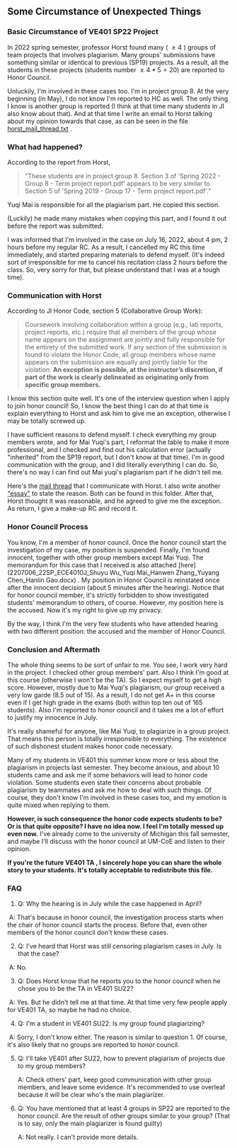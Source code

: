 ## Some Circumstance of Unexpected Things

### Basic Circumstance of VE401 SP22 Project

In 2022 spring semester, professor Horst found many ( $\geq 4$ ) groups of team projects that involves plagiarism. Many groups' submissions have something similar or identical to previous (SP19) projects. As a result, all the students in these projects (students number $\geq 4*5=20$) are reported to Honor Council.

Unluckily, I'm involved in these cases too. I'm in project group 8. At the very beginning (in May), I do not know I'm reported to HC as well. The only thing I know is another group is reported (I think at that time many students in JI also know about that). And at that time I write an email to Horst talking about my opinion towards that case, as can be seen in the file [horst_mail_thread.txt](../horst_mail_thread.txt) .



### What had happened?

According to the report from Horst, 

> "These students are in project group 8. Section 3 of 'Spring 2022 - Group 8 - Term project report.pdf' appears to be very similar to Section 5 of 'Spring 2019 - Group 17 - Term project report.pdf'."

Yuqi Mai is responsible for all the plagiarism part. He copied this section.

(Luckily) he made many mistakes when copying this part, and I found it out before the report was submitted.

I was informed that I'm involved in the case on July 16, 2022, about 4 pm, 2 hours before my regular RC. As a result, I cancelled my RC this time immediately, and started preparing materials to defend myself. (It's indeed sort of irresponsible for me to cancel his recitation class 2 hours before the class. So, very sorry for that, but please understand that I was at a tough time).



### Communication with Horst

According to JI Honor Code, section 5 (Collaborative Group Work):

> Coursework involving collaboration within a group (e.g., lab reports, project reports, etc.) require that all members of the group whose name appears on the assignment are jointly and fully responsible for the entirety of the submitted work. If any section of the submission is found to violate the Honor Code, all group members whose name appears on the submission are equally and jointly liable for the violation. **An exception is possible, at the instructor’s discretion, if part of the work is clearly delineated as originating only from specific group members.**

I know this section quite well. It's one of the interview question when I apply to join honor council! So, I know the best thing I can do at that time is explain everything to Horst and ask him to give me an exception, otherwise I may be totally screwed up.

I have sufficient reasons to defend myself. I check everything my group members wrote, and for Mai Yuqi's part, I reformat the table to make it more professional, and I checked and find out his calculation error (actually "inherited" from the SP19 report, but I don't know at that time). I'm in good communication with the group, and I did literally everything I can do. So, there's no way I can find out Mai yuqi's plagiarism part if he didn't tell me.

Here's the [mail thread](explain_mail_thread.txt) that I communicate with Horst. I also write another ["essay"](explain.pdf) to state the reason. Both can be found in this folder. After that, Horst thought it was reasonable, and he agreed to give me the exception. As return, I give a make-up RC and record it.



### Honor Council Process

You know, I'm a member of honor council. Once the honor council start the investigation of my case, my position is suspended. Finally, I'm found innocent, together with other group members except Mai Yuqi. The memorandum for this case that I received is also attached [here](2207006_22SP_ECE4010J_Shuyu Wu_Yuqi Mai_Hanwen Zhang_Yuyang Chen_Hanlin Gao.docx) . My position in Honor Council is reinstated once after the innocent decision (about 5 minutes after the hearing). Notice that for honor council member, it's strictly forbidden to show investigated students' memorandum to others, of course. However, my position here is the accused. Now it's my right to give up my privacy.

By the way, I think I'm the very few students who have attended hearing with two different position: the accused and the member of Honor Council.



### Conclusion and Aftermath

The whole thing seems to be sort of unfair to me. You see, I work very hard in the project. I checked other group members' part. Also I think I'm good at this course (otherwise I won't be the TA). So I expect myself to get a high score. However, mostly due to Mai Yuqi's plagiarism, our group received a very low garde (8.5 out of 15). As a result, I do not get A+ in this course even if I get high grade in the exams (both within top ten out of 165 students). Also I'm reported to honor council and it takes me a lot of effort to justify my innocence in July.

It's really shameful for anyone, like Mai Yuqi, to plagiarize in a group project. That means this person is totally irresponsible to everything. The existence of such dishonest student makes honor code necessary.

Many of my students in VE401 this summer know more or less about the plagiarism in projects last semester. They become anxious, and about 10 students came and ask me if some behaviors will lead to honor code violation. Some students even state their concerns about probable plagiarism by teammates and ask me how to deal with such things. Of course, they don't know I'm involved in these cases too, and my emotion is quite mixed when replying to them.

**However, is such consequence the honor code expects students to be? Or is that quite opposite? I have no idea now. I feel I'm totally messed up even now.** I've already come to the university of Michigan this fall semester, and maybe I'll discuss with the honor council at UM-CoE and listen to their opinion.

**If you're the future VE401 TA , I sincerely hope you can share the whole story to your students. It's totally acceptable to redistribute this file.**



### FAQ

1. Q: Why the hearing is in July while the case happened in April?

​		A: That's because in honor council, the investigation process starts when the chair of honor council starts the process. Before that, even other members of the honor council don't know these cases.

2. Q: I've heard that Horst was still censoring plagiarism cases in July. Is that the case?

​		A: No.

3. Q: Does Horst know that he reports you to the honor council when he chose you to be the TA in VE401 SU22?

​		A: Yes. But he didn't tell me at that time. At that time very few people apply for VE401 TA, so maybe he had no choice.

4.  Q: I'm a student in VE401 SU22. Is my group found plagiarizing?

​		A: Sorry, I don't know either. The reason is similar to question 1. Of course, it's also likely that no groups are reported to honor council.

5. Q: I'll take VE401 after SU22, how to prevent plagiarism of projects due to my group members?

   A: Check others' part, keep good communication with other group members, and leave some evidence. It's recommended to use overleaf because it will be clear who's the main plagiarizer. 

6. Q: You have mentioned that at least 4 groups in SP22 are reported to the honor council. Are the result of other groups similar to your group? (That is to say, only the main plagiarizer is found guilty)

   A: Not really. I can't provide more details.